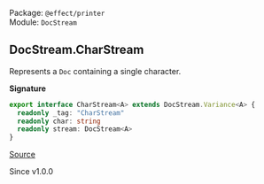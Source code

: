 Package: `@effect/printer`<br />
Module: `DocStream`<br />

## DocStream.CharStream

Represents a `Doc` containing a single character.

**Signature**

```ts
export interface CharStream<A> extends DocStream.Variance<A> {
  readonly _tag: "CharStream"
  readonly char: string
  readonly stream: DocStream<A>
}
```

[Source](https://github.com/Effect-TS/effect/tree/main/packages/printer/src/DocStream.ts#L106)

Since v1.0.0